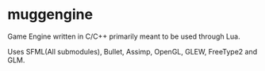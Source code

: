 muggengine
==========

Game Engine written in C/C++ primarily meant to be used through Lua.

Uses SFML(All submodules), Bullet, Assimp, OpenGL, GLEW, FreeType2 and GLM.
